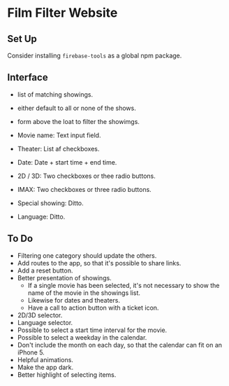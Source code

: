 # Film Filter Website

## Set Up

Consider installing `firebase-tools` as a global npm package.

## Interface

* list of matching showings.
* either default to all or none of the shows.
* form above the loat to filter the showimgs.

* Movie name: Text input field.
* Theater: List af checkboxes.
* Date: Date + start time + end time.
* 2D / 3D: Two checkboxes or thee radio buttons.
* IMAX: Two checkboxes or three radio buttons.
* Special showing: Ditto.
* Language: Ditto.

## To Do

* Filtering one category should update the others.
* Add routes to the app, so that it's possible to share links.
* Add a reset button.
* Better presentation of showings.
  * If a single movie has been selected, it's not necessary to show the name of the movie in the showings list.
  * Likewise for dates and theaters.
  * Have a call to action button with a ticket icon.
* 2D/3D selector.
* Language selector.
* Possible to select a start time interval for the movie.
* Possible to select a weekday in the calendar.
* Don't include the month on each day, so that the calendar can fit on an iPhone 5.
* Helpful animations.
* Make the app dark.
* Better highlight of selecting items.